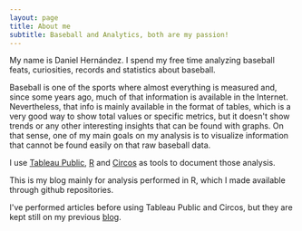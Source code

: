 ```yaml
---
layout: page
title: About me
subtitle: Baseball and Analytics, both are my passion!
---
```


My name is Daniel Hernández. I spend my free time analyzing baseball feats, curiosities, records and statistics about baseball.

Baseball is one of the sports where almost everything is measured and, since some years ago, much of that information is available in the Internet. Nevertheless, that info is mainly available in the format of tables, which is a very good way to show total values or specific metrics, but it doesn't show trends or any other interesting insights that can be found with graphs. On that sense, one of my main goals on my analysis is to visualize information that cannot be found easily on that raw baseball data.

I use [Tableau Public](https://public.tableau.com/s/), [R](https://cran.r-project.org/) and [Circos](www.circos.ca) as tools to document those analysis.

This is my blog mainly for analysis performed in R, which I made available through github repositories.

I've performed articles before using Tableau Public and Circos, but they are kept still on my previous [blog](http://graficosymetricas.wordpress.com).

